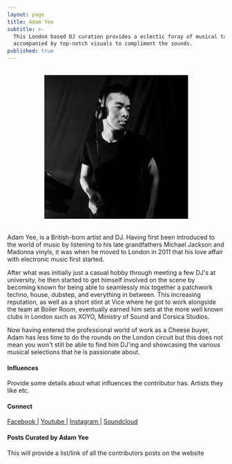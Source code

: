 ```yaml
---
layout: page
title: Adam Yee
subtitle: >-
  This London based DJ curation provides a eclectic foray of musical tastes
  accompanied by top-notch visuals to compliment the sounds. 
published: true
---
```

<br>
<div style="text-align:center">
<img src ="/img/adam-yee.png"/>
</div>
<br>

Adam Yee, is a British-born artist and DJ.  Having first been introduced to the world of music by listening to his late grandfathers Michael Jackson and Madonna vinyls, it was when he moved to London in 2011 that his love affair with electronic music first started.

After what was initially just a casual hobby through meeting a few DJ's at university, he then started to get himself involved on the scene by becoming known for being able to seamlessly mix together a patchwork techno, house, dubstep, and everything in between.  This increasing reputation, as well as a short stint at Vice where he got to work alongside the team at Boiler Room, eventually earned him sets at the more well known clubs in London such as XOYO, Ministry of Sound and Corsica Studios.

Now having entered the professional world of work as a Cheese buyer, Adam has less time to do the rounds on the London circuit but this does not mean you won't still be able to find him DJ'ing and showcasing the various musical selections that he is passionate about.

#### Influences

Provide some details about what influences the contributor has. Artists they like etc.

#### Connect

<a class="fa fa-facebook" href="https://www.facebook.com/adam.yee1" target="_blank"> Facebook </a> |
<a class="fa fa-youtube" href="https://www.youtube.com/" target="_blank"> Youtube </a> |
<a class="fa fa-instagram" href="https://www.instagram.com/adamyee92" target="_blank"> Instagram </a> |
<a class="fa fa-soundcloud" href="https://soundcloud.com/adam-yee1" target="_blank"> Soundcloud </a> 


#### Posts Curated by Adam Yee

This will provide a list/link of all the contributors posts on the website
